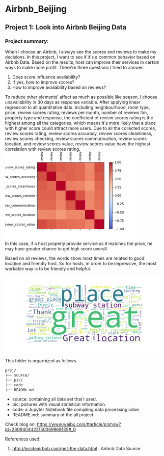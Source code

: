 # Airbnb_Beijing
## Project 1: Look into Airbnb Beijing Data

### Project summary: 
When I choose an Airbnb, I always see the scores and reviews to make my decisions. In this project, I want to see if it's a common behavior based on Airbnb Data. Based on the results, host can improve their services in certain ways to make more profit. There're three questions I tried to answer.  
1. Does score influence availability?  
2. If yes, how to improve scores?
3. How to improve availability based on reviews?

To reduce other elements' affect as much as possible like season, I choose unavailability in 30 days as response variable. After applying linear regression to all quantitative data, including neighbourhood, room type, price, review scores rating, reviews per month, number of reviews ltm, property type and response, the coefficient of review scores rating is the highest among all the categories, which means it's more likely that a place with higher score could attract more users. Due to all the collected scores, review scores rating, review scores accuracy, review scores cleanliness, review scores checking, review scores communication, review scores location, and review scores value, review scores value have the highest correlation with review scores rating.   
![correlation](pic/correlation.png)  
In this case, if a host properly provide service as it matches the price, he may have greater chance to get high score overall.  
 
Based on all reviews, the words show most times are related to good location and friendly host. So for hosts, in order to be impressive, the most workable way is to be friendly and helpful. 

![wordcloud](pic/wordcloud.png)  

This folder is orgarnized as follows.

```
proj/
├── source/
├── pic/
├── code
├── READMe.md
```
- source: containing all data set that I used.
- pic: pictures with visual statistical information.
- code: a Jupyter Notebook file compiling data processing cdoe.
- README.md: summary of the all project.

Check blog on: https://www.weibo.com/ttarticle/p/show?id=2309404422150369968135#_0


References used:  
1. http://insideairbnb.com/get-the-data.html : Airbnb Data Source 
